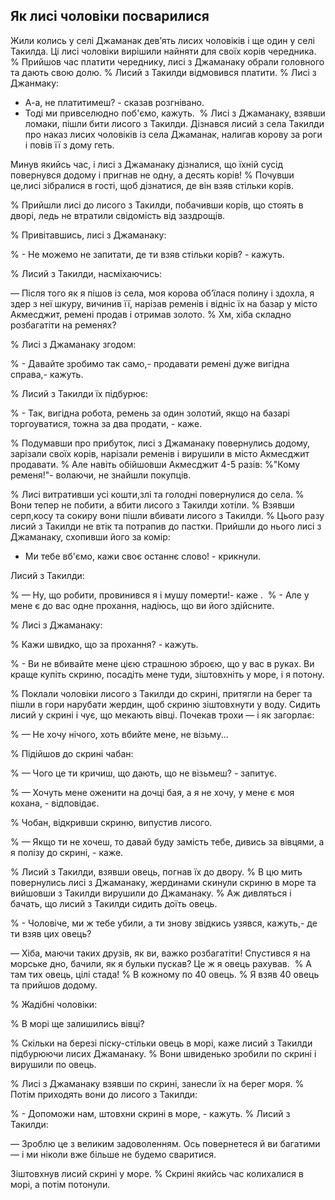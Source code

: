 ## Як лисі чоловіки посварилися

Жили колись у селі Джаманак дев’ять лисих чоловіків і ще один у селі Такилда.
Ці лисі чоловіки вирішили найняти для своїх корів чередника.
% Прийшов час платити череднику, лисі з Джаманаку обрали головного та дають свою долю.
% Лисий з Такилди відмовився платити.
% Лисі з Джанмаку: 
- А-а, не платитимеш? - сказав розгнівано.
- Тоді ми привселюдно поб'ємо, кажуть.
 % Лисі з Джаманаку, взявши ломаки, пішли бити лисого з Такилди.
Дізнався лисий з села Такилди про наказ лисих чоловіків із села Джаманак, налигав корову за роги і повів її з дому геть.

Минув якийсь час, і лисі з Джаманаку дізналися, що їхній сусід повернувся додому і пригнав не одну, а десять корів!
% Почувши це,лисі зібралися в гості, щоб дізнатися, де він взяв стільки корів. 

% Прийшли лисі до лисого з Такилди, побачивши корів, що стоять в дворі, ледь не втратили свідомість від заздрощів.

% Привітавшись, лисі з Джаманаку:

% - Не можемо не запитати, де ти взяв стільки корів? - кажуть.

% Лисий з Такилди, насміхаючись:

— Після того як я пішов із села, моя корова об’їлася полину і здохла, я здер з неї шкуру, вичинив її, нарізав ременів і відніс їх на базар у місто Акмесджит, ремені продав і отримав золото.
% Хм, хіба складно розбагатіти на ременях?

% Лисі з Джаманаку згодом:

% - Давайте зробимо так само,- продавати ремені дуже вигідна справа,- кажуть.

% Лисий з Такилди їх підбурює: 

% - Так, вигідна робота, ремень за один золотий, якщо на базарі торгоуватися, тожна за два продати, - каже.

% Подумавши про прибуток, лисі з Джаманаку повернулись додому, зарізали своїх корів, нарізали ременів і вирушили в місто Акмесджит продавати.
% Але навіть обійшовши Акмесджит 4-5 разів:
%"Кому ременя!"- волаючи, не знайшли покупців. 

% Лисі витративши усі кошти,злі та голодні повернулися до села.
% Вони тепер не побити, а вбити лисого з Такилди хотіли.
% Взявши серп,косу та сокиру вони пішли вбивати лисого з Такилди.
% Цього разу лисий з Такилди не втік та потрапив до пастки.
Прийшли до нього лисі з Джаманаку, схопивши його за комір:
- Ми тебе вб'ємо, кажи своє останнє слово! - крикнули.

Лисий з Такилди:

% — Ну, що робити, провинився я і мушу померти!- каже . 
% - Але у мене є до вас одне прохання, надіюсь, що ви його здійсните.

% Лисі з Джаманаку:

% Кажи швидко, що за прохання? - кажуть.

% - Ви не вбивайте мене цією страшною зброєю, що у вас в руках.
Ви краще купіть скриню, посадіть мене туди, зіштовхніть у море, і я потону.

% Поклали чоловіки лисого з Такилди до скрині, притягли на берег та пішли в гори нарубати жердин, щоб скриню зіштовхнути у воду.
Сидить лисий у скрині і чує, що мекають вівці.
Почекав трохи — і як загорлає:

% — Не хочу нічого, хоть вбийте мене, не візьму...

% Підійшов до скрині чабан:

% — Чого це ти кричиш, що дають, що не візьмеш? - запитує.

% — Хочуть мене оженити на дочці бая, а я не хочу, у мене є моя кохана, - відповідає.

% Чобан, відкривши скриню, випустив лисого.

% — Якщо ти не хочеш, то давай буду замість тебе, дивись за вівцями, а я полізу до скрині, - каже.

% Лисий з Такилди, взявши овець, погнав їх до двору.
% В цю мить повернулись лисі з Джаманаку, жердинами скинули скриню в море та вийшовши з Такилди вирушили до Джаманаку.
% Аж дивляться і бачать, що лисий з Такилди сидить доїть овець.

% - Чоловіче, ми ж тебе убили, а ти знову звідкись узявся, кажуть,- де ти взяв цих овець?

— Хіба, маючи таких друзів, як ви, важко розбагатіти! Спустився я на морське дно, бачили, як я бульки пускав? Це ж я овець рахував.
 % А там тих овець, цілі стада!
% В кожному по 40 овець.
% Я взяв 40 овець та прийшов додому.

% Жадібні чоловіки:

% В морі ще залишились вівці?

% Скільки на березі піску-стільки овець в морі, каже лисий з Такилди підбурюючи лисих Джаманаку.
% Вони швиденько зробили по скрині і вирушили по овець.

% Лисі з Джаманаку взявши по скрині, занесли їх на берег моря.
% Потім приходять вони до лисого з Такилди:

% - Допоможи нам, штовхни скрині в море, - кажуть.
% Лисий з Такилди:

— Зроблю це з великим задоволенням.
Ось повернетеся й ви багатими — і ми ніколи вже більше не будемо сваритися.

Зіштовхнув лисий скрині у море.
% Скрині якийсь час колихалися в морі, а потім потонули.
